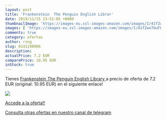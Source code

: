 ```yaml
---
layout: post
title: 'Frankenstein  The Penguin English Librar'
date: 2019/11/15 13:51:05 +0000
thumbnailImage: 'https://images-eu.ssl-images-amazon.com/images/I/41fZwn7UuFL._SL200_.jpg'
images: [ 'https://images-eu.ssl-images-amazon.com/images/I/41fZwn7UuFL._SL200_.jpg' ]
comments: true
category: ofertas
author: ring
slug: 0141198966
description:
actualPrice: 7.2 EUR
comparePrice: 10.95 EUR
inStock: true
---
```


Tienes [Frankenstein  The Penguin English Library ](https://www.amazon.com/dp/0141198966/?tag=redken08-20) a precio de oferta de 7.2 EUR (original: 10.95 EUR) en el siguiente enlace!

[![](https://images-eu.ssl-images-amazon.com/images/I/41fZwn7UuFL._SL200_.jpg)](https://www.amazon.com/dp/0141198966/?tag=redken08-20)

[Accede a la oferta!!](https://www.amazon.com/dp/0141198966/?tag=redken08-20)

[Consulta otras ofertas en nuestro canal de telegram](https://t.me/s/ofertas25)
